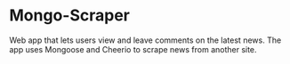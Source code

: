 # Mongo-Scraper
Web app that lets users view and leave comments on the latest news. The app uses Mongoose and Cheerio to scrape news from another site.
